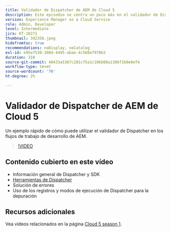 ```yaml
---
title: Validador de Dispatcher de AEM de Cloud 5
description: Este episodio se centra un poco más en el validador de Dispatcher y en los matices que proporciona.
version: Experience Manager as a Cloud Service
role: Admin, Developer
level: Intermediate
jira: KT-10271
thumbnail: 342358.jpeg
hidefromtoc: true
recommendations: noDisplay, noCatalog
exl-id: e95e7530-100d-4495-abae-4c568e7978b3
duration: 310
source-git-commit: 48433a5367c281cf5a1c106b08a1306f1b0e8ef4
workflow-type: tm+mt
source-wordcount: '76'
ht-degree: 2%

---
```


# Validador de Dispatcher de AEM de Cloud 5

Un ejemplo rápido de cómo puede utilizar el validador de Dispatcher en los flujos de trabajo de desarrollo de AEM.

>[!VIDEO](https://video.tv.adobe.com/v/342358?quality=12&learn=on)

## Contenido cubierto en este vídeo

+ Información general de Dispatcher y SDK
+ [Herramientas de Dispatcher](https://experienceleague.adobe.com/docs/experience-manager-cloud-service/content/implementing/content-delivery/validation-debug.html)
+ Solución de errores
+ Uso de los registros y modos de ejecución de Dispatcher para la depuración

## Recursos adicionales

Vea vídeos relacionados en la página [Cloud 5 season 1](cloud5-season-1.md).
